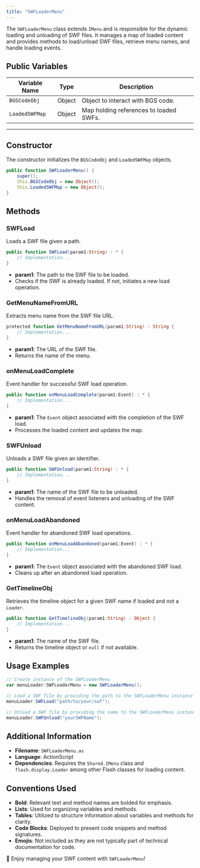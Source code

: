 ```yaml
---
title: "SWFLoaderMenu"
---
```


The `SWFLoaderMenu` class extends `IMenu` and is responsible for the dynamic loading and unloading of SWF files.
It manages a map of loaded content and provides methods to load/unload SWF files, retrieve menu names, and handle loading events.


## Public Variables

| Variable Name | Type   | Description                             |
|---------------|--------|-----------------------------------------|
| `BGSCodeObj`  | Object | Object to interact with BGS code.       |
| `LoadedSWFMap`| Object | Map holding references to loaded SWFs.  |

---

## Constructor
The constructor initializes the `BGSCodeObj` and `LoadedSWFMap` objects.

```actionscript
public function SWFLoaderMenu() {
    super();
    this.BGSCodeObj = new Object();
    this.LoadedSWFMap = new Object();
}
```


## Methods

### SWFLoad

Loads a SWF file given a path.

```actionscript
public function SWFLoad(param1:String) : * {
    // Implementation...
}
```

- **param1**: The path to the SWF file to be loaded.
- Checks if the SWF is already loaded. If not, initiates a new load operation.

### GetMenuNameFromURL

Extracts menu name from the SWF file URL.

```actionscript
protected function GetMenuNameFromURL(param1:String) : String {
    // Implementation...
}
```

- **param1**: The URL of the SWF file.
- Returns the name of the menu.

### onMenuLoadComplete

Event handler for successful SWF load operation.

```actionscript
public function onMenuLoadComplete(param1:Event) : * {
    // Implementation...
}
```

- **param1**: The `Event` object associated with the completion of the SWF load.
- Processes the loaded content and updates the map.

### SWFUnload

Unloads a SWF file given an identifier.

```actionscript
public function SWFUnload(param1:String) : * {
    // Implementation...
}
```

- **param1**: The name of the SWF file to be unloaded.
- Handles the removal of event listeners and unloading of the SWF content.

### onMenuLoadAbandoned

Event handler for abandoned SWF load operations.

```actionscript
public function onMenuLoadAbandoned(param1:Event) : * {
    // Implementation...
}
```

- **param1**: The `Event` object associated with the abandoned SWF load.
- Cleans up after an abandoned load operation.

### GetTimelineObj

Retrieves the timeline object for a given SWF name if loaded and not a `Loader`.

```actionscript
public function GetTimelineObj(param1:String) : Object {
    // Implementation...
}
```

- **param1**: The name of the SWF file.
- Returns the timeline object or `null` if not available.


## Usage Examples

```actionscript
// Create instance of the SWFLoaderMenu
var menuLoader:SWFLoaderMenu = new SWFLoaderMenu();

// Load a SWF file by providing the path to the SWFLoaderMenu instance
menuLoader.SWFLoad("path/to/your/swf");

// Unload a SWF file by providing the name to the SWFLoaderMenu instance
menuLoader.SWFUnload("yourSWFName");
```


## Additional Information

- **Filename**: `SWFLoaderMenu.as`
- **Language**: ActionScript
- **Dependencies**: Requires the `Shared.IMenu` class and `flash.display.Loader` among other Flash classes for loading content.


## Conventions Used

- **Bold**: Relevant text and method names are bolded for emphasis.
- **Lists**: Used for organizing variables and methods.
- **Tables**: Utilized to structure information about variables and methods for clarity.
- **Code Blocks**: Deployed to present code snippets and method signatures.
- **Emojis**: Not included as they are not typically part of technical documentation for code.

🚀 Enjoy managing your SWF content with `SWFLoaderMenu`!
